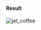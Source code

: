 #### Result
![jet_coffee](https://user-images.githubusercontent.com/27923352/204290672-bae4d216-2c91-4719-8bf6-ac3829357c5e.gif)
